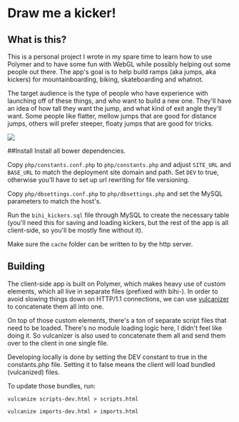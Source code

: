 # Draw me a kicker!

## What is this?
This is a personal project I wrote in my spare time to learn how to use Polymer and to have some fun with WebGL while possibly helping out some people out there.
The app's goal is to help build ramps (aka jumps, aka kickers) for mountainboarding, biking, skateboarding and whatnot.

The target audience is the type of people who have experience with launching off of these things, and who want to build a new one. They'll have an idea of how tall they want the jump, and what kind of exit angle they'll want. Some people like flatter, mellow jumps that are good for distance jumps, others will prefer steeper, floaty jumps that are good for tricks.

![](https://raw.githubusercontent.com/mikaelgramont/drawmeakicker/master/public/images/default-kicker.png)

##Install
Install all bower dependencies.

Copy `php/constants.conf.php` to `php/constants.php` and adjust `SITE_URL` and `BASE_URL` to match the deployment site domain and path. Set `DEV` to true, otherwise you'll have to set up url rewriting for file versioning.

Copy `php/dbsettings.conf.php` to `php/dbsettings.php` and set the MySQL parameters to match the host's.

Run the `bihi_kickers.sql` file through MySQL to create the necessary table (you'll need this for saving and loading kickers, but the rest of the app is all client-side, so you'll be mostly fine without it).

Make sure the `cache` folder can be written to by the http server.

## Building
The client-side app is built on Polymer, which makes heavy use of custom elements, which all live in separate files (prefixed with bihi-). In order to avoid slowing things down on HTTP/1.1 connections, we can use [vulcanizer](https://github.com/polymer/vulcanize) to concatenate them all into one.

On top of those custom elements, there's a ton of separate script files that need to be loaded. There's no module loading logic here, I didn't feel like doing it. So vulcanizer is also used to concatenate them all and send them over to the client in one single file.

Developing locally is done by setting the DEV constant to true in the constants.php file. Setting it to false means the client will load bundled (vulcanized) files.

To update those bundles, run:

`vulcanize scripts-dev.html > scripts.html`

`vulcanize imports-dev.html > imports.html`
